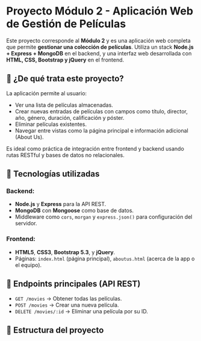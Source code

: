 # Proyecto Módulo 2 - Aplicación Web de Gestión de Películas

Este proyecto corresponde al **Módulo 2** y es una aplicación web completa que permite **gestionar una colección de películas**. Utiliza un stack **Node.js + Express + MongoDB** en el backend, y una interfaz web desarrollada con **HTML, CSS, Bootstrap y jQuery** en el frontend.

## 🎯 ¿De qué trata este proyecto?

La aplicación permite al usuario:

- Ver una lista de películas almacenadas.
- Crear nuevas entradas de películas con campos como título, director, año, género, duración, calificación y póster.
- Eliminar películas existentes.
- Navegar entre vistas como la página principal e información adicional (About Us).

Es ideal como práctica de integración entre frontend y backend usando rutas RESTful y bases de datos no relacionales.

## 🧠 Tecnologías utilizadas

### Backend:
- **Node.js** y **Express** para la API REST.
- **MongoDB** con **Mongoose** como base de datos.
- Middleware como `cors`, `morgan` y `express.json()` para configuración del servidor.

### Frontend:
- **HTML5**, **CSS3**, **Bootstrap 5.3**, y **jQuery**.
- Páginas: `index.html` (página principal), `aboutus.html` (acerca de la app o el equipo).
  
## 🔌 Endpoints principales (API REST)

- `GET /movies` → Obtener todas las películas.
- `POST /movies` → Crear una nueva película.
- `DELETE /movies/:id` → Eliminar una película por su ID.

## 📁 Estructura del proyecto

